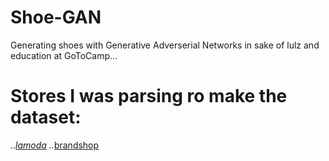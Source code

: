 # Shoe-GAN
Generating shoes with Generative Adverserial Networks in sake of lulz and education at GoToCamp...

# Stores I was parsing ro make the dataset:
..*[lamoda](http://www.lamoda.ru/)
..*[brandshop](https://brandshop.ru/)
